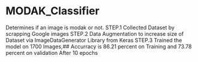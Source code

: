# MODAK_Classifier
Determines if an image is modak or not.
STEP.1 Collected Dataset by scrapping Google images
STEP.2 Data Augmentation to increase size of Dataset via ImageDataGenerator Library from Keras
STEP.3 Trained the model on 1700 Images,## Accurracy is 86.21 percent on Training and 73.78 percent on validation After 10 epochs 
